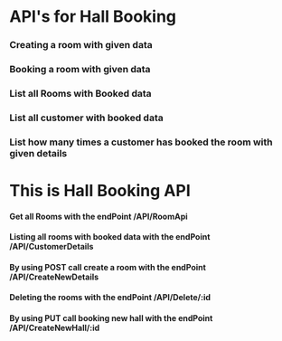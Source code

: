 # API's for Hall Booking

### Creating a room with given data

### Booking a room with given data

### List all Rooms with Booked data

### List all customer with booked data

### List how many times a customer has booked the room with given details




# This is Hall Booking API

#### Get all Rooms with the endPoint /API/RoomApi

#### Listing all rooms with booked data with the endPoint /API/CustomerDetails

#### By using POST call create a room with the endPoint /API/CreateNewDetails

#### Deleting the rooms with the endPoint /API/Delete/:id


#### By using PUT call booking new hall with the endPoint /API/CreateNewHall/:id